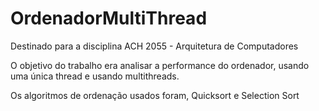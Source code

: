 # OrdenadorMultiThread

Destinado para a disciplina ACH 2055 - Arquitetura de Computadores

O objetivo do trabalho era analisar a performance do ordenador, usando uma única thread e usando multithreads.

Os algoritmos de ordenação usados foram, Quicksort e Selection Sort
